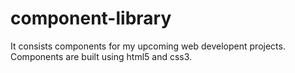 # component-library
It consists components for my upcoming web developent projects.
Components are built using html5 and css3.
